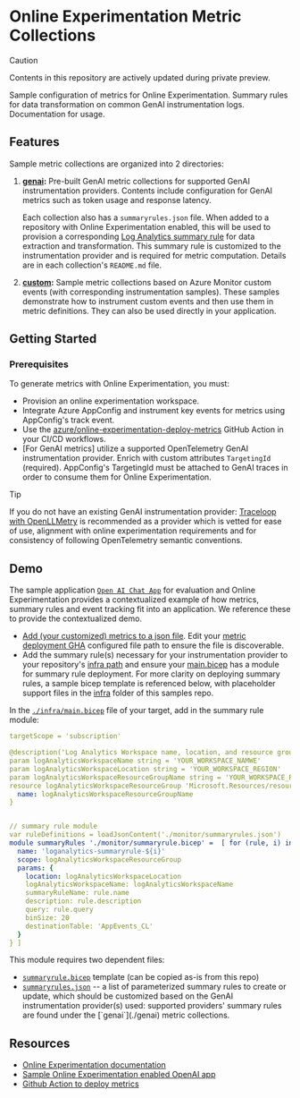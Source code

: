 # Online Experimentation Metric Collections

> [!CAUTION]
> Contents in this repository are actively updated during private preview. 

Sample configuration of metrics for Online Experimentation. 
Summary rules for data transformation on common GenAI instrumentation logs. Documentation for usage. 




## Features

Sample metric collections are organized into 2 directories:

1. **[genai](./genai):** Pre-built GenAI metric collections for supported GenAI instrumentation providers. Contents include configuration for GenAI metrics such as token usage and response latency. 

   Each collection also has a `summaryrules.json` file. When added to a repository with Online Experimentation enabled, this will be used to provision a corresponding [Log Analytics summary rule](https://learn.microsoft.com/en-us/azure/azure-monitor/logs/summary-rules?tabs=api) for data extraction and transformation. This summary rule is customized to the instrumentation provider and is required for metric computation. Details are in each collection's `README.md` file.

2. **[custom](./custom):** Sample metric collections based on Azure Monitor custom events (with corresponding instrumentation samples). These samples demonstrate how to instrument custom events and then use them in metric definitions. They can also be used directly in your application.

## Getting Started

### Prerequisites

To generate metrics with Online Experimentation, you must:

* Provision an online experimentation workspace.
* Integrate Azure AppConfig and instrument key events for metrics using AppConfig's track event.
* Use the [azure/online-experimentation-deploy-metrics](https://github.com/Azure/online-experimentation-deploy-metrics) GitHub Action in your CI/CD workflows.
* [For GenAI metrics] utilize a supported OpenTelemetry GenAI instrumentation provider. Enrich with custom attributes `TargetingId` (required). AppConfig's TargetingId must be attached to GenAI traces in order to consume them for Online Experimentation.


>[!Tip]
> If you do not have an existing GenAI instrumentation provider: [Traceloop with OpenLLMetry](https://www.traceloop.com/openllmetry) is recommended as a provider which is vetted for ease of use, alignment with online experimentation requirements and for consistency of following OpenTelemetry semantic conventions.


## Demo

The sample application [`Open AI Chat App`](https://github.com/Azure-Samples/openai-chat-app-eval-ab) for evaluation and Online Experimentation provides a contextualized example of how metrics, summary rules and event tracking fit into an application. We reference these to provide the contextualized demo.

* [Add (your customized) metrics to a json file](https://github.com/Azure-Samples/openai-chat-app-eval-ab/tree/main/.config). Edit your [metric deployment GHA](https://github.com/Azure/online-experimentation-deploy-metrics/blob/main/README.md) configured file path to ensure the file is discoverable.
* Add the summary rule(s) necessary for your instrumentation provider to your repository's [infra path](https://github.com/Azure-Samples/openai-chat-app-eval-ab/blob/main/infra/la-summary-rules.json) and ensure your [main.bicep](https://github.com/Azure-Samples/openai-chat-app-eval-ab/blob/main/infra/main.bicep) has a module for summary rule deployment. For more clarity on deploying summary rules, a sample bicep template is referenced below, with placeholder support files in the [infra](./infra) folder of this samples repo.


In the [`./infra/main.bicep`](./infra/main.bicep) file of your target, add in the summary rule module:

```yaml
targetScope = 'subscription'

@description('Log Analytics Workspace name, location, and resource group')
param logAnalyticsWorkspaceName string = 'YOUR_WORKSPACE_NAMWE'
param logAnalyticsWorkspaceLocation string = 'YOUR_WORKSPACE_REGION'
param logAnalyticsWorkspaceResourceGroupName string = 'YOUR_WORKSPACE_RG'
resource logAnalyticsWorkspaceResourceGroup 'Microsoft.Resources/resourceGroups@2021-04-01' existing = {
  name: logAnalyticsWorkspaceResourceGroupName
}


// summary rule module
var ruleDefinitions = loadJsonContent('./monitor/summaryrules.json')
module summaryRules './monitor/summaryrule.bicep' =  [ for (rule, i) in ruleDefinitions: if (!empty(logAnalyticsWorkspaceName) && !empty(logAnalyticsWorkspaceLocation)) {
  name: 'loganalytics-summaryrule-${i}'
  scope: logAnalyticsWorkspaceResourceGroup
  params: {
    location: logAnalyticsWorkspaceLocation  
    logAnalyticsWorkspaceName: logAnalyticsWorkspaceName
    summaryRuleName: rule.name
    description: rule.description
    query: rule.query
    binSize: 20 
    destinationTable: 'AppEvents_CL'
  }
} ]
```

This module requires two dependent files:
- [`summaryrule.bicep`](./infra/monitor/summaryrule.bicep) template (can be copied as-is from this repo)
- [`summaryrules.json`](./infra/monitor/summaryrules.json`) -- a list of parameterized summary rules to create or update, which should be customized based on the GenAI instrumentation provider(s) used: supported providers' summary rules are found under the [`genai`](./genai) metric collections.

## Resources

- [Online Experimentation documentation](https://aka.ms/exp/public/docs)
- [Sample Online Experimentation enabled OpenAI app](https://github.com/Azure-Samples/openai-chat-app-eval-ab)
- [Github Action to deploy metrics](https://github.com/Azure/online-experimentation-deploy-metrics)

